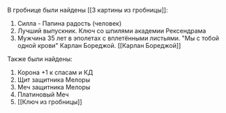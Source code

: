 В гробнице были найдены [[3 картины из гробницы]]:
1. Силла - Папина радость (человек)
2. Лучший выпускник. Ключ со шпилями академии Рексендрама
3. Мужчина 35 лет в эполетах с вплетёнными листьями. "Мы с тобой одной крови" Карлан Бореджой. [[Карлан Бореджой]]

Также были найдены:
1. Корона +1 к спасам и КД
2. Щит защитника Мелоры
3. Меч защитника Мелоры
4. Платиновый Меч
5. [[Ключ из гробницы]]
